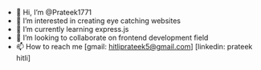 - 👋 Hi, I’m @Prateek1771
- 👀 I’m interested in creating eye catching websites
- 🌱 I’m currently learning express.js
- 💞️ I’m looking to collaborate on frontend development field
- 📫 How to reach me [gmail: hitliprateek5@gmail.com] [linkedin: prateek hitli]

<!---
Prateek1771/Prateek1771 is a ✨ special ✨ repository because its `README.md` (this file) appears on your GitHub profile.
You can click the Preview link to take a look at your changes.
--->

